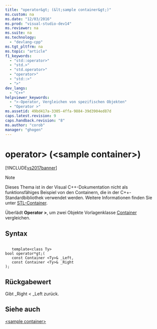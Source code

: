 ```yaml
---
title: "operator&gt; (&lt;sample container&gt;)"
ms.custom: na
ms.date: "12/03/2016"
ms.prod: "visual-studio-dev14"
ms.reviewer: na
ms.suite: na
ms.technology: 
  - "devlang-cpp"
ms.tgt_pltfrm: na
ms.topic: "article"
f1_keywords: 
  - "std::operator>"
  - "std.>"
  - "std.operator>"
  - "operator>"
  - "std::>"
  - ">"
dev_langs: 
  - "C++"
helpviewer_keywords: 
  - ">-Operator, Vergleichen von spezifischen Objekten"
  - "Operator >"
ms.assetid: 49bd417a-3305-4ffa-9884-39d3904ed87d
caps.latest.revision: 9
caps.handback.revision: "8"
ms.author: "corob"
manager: "ghogen"
---
```

# operator&gt; (&lt;sample container&gt;)
[!INCLUDE[vs2017banner](../assembler/inline/includes/vs2017banner.md)]

> [!NOTE]
>  Dieses Thema ist in der Visual C\+\+\-Dokumentation nicht als funktionsfähiges Beispiel von den Containern, die in der C\+\+\-Standardbibliothek verwendet werden.  Weitere Informationen finden Sie unter [STL\-Container](../standard-library/stl-containers.md).  
  
 Überlädt **Operator \>**, um zwei Objekte Vorlagenklasse [Container](../standard-library/sample-container-class.md) vergleichen.  
  
## Syntax  
  
```  
  
   template<class Ty>  
bool operator*gt;(  
   const Container <Ty>& _Left,  
   const Container <Ty>& _Right  
);  
```  
  
## Rückgabewert  
 Gibt \_Right \< \_Left zurück.  
  
## Siehe auch  
 [\<sample container\>](../standard-library/sample-container.md)